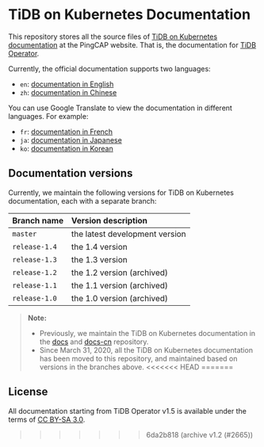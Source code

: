 # TiDB on Kubernetes Documentation

This repository stores all the source files of [TiDB on Kubernetes documentation](https://docs.pingcap.com/tidb-in-kubernetes/stable/) at the PingCAP website. That is, the documentation for [TiDB Operator](https://github.com/pingcap/tidb-operator).

Currently, the official documentation supports two languages:

- `en`: [documentation in English](https://docs.pingcap.com/tidb-in-kubernetes/stable)
- `zh`: [documentation in Chinese](https://docs.pingcap.com/zh/tidb-in-kubernetes/stable)

You can use Google Translate to view the documentation in different languages. For example:

- `fr`: [documentation in French](https://translate.google.com/translate?hl=en&sl=en&tl=fr&u=https%3A%2F%2Fgithub.com%2Fpingcap%2Fdocs-tidb-operator%2Fblob%2Fmaster%2Fen%2FTOC.md)
- `ja`: [documentation in Japanese](https://translate.google.com/translate?hl=en&sl=en&tl=ja&u=https://github.com/pingcap/docs-tidb-operator/blob/master/en/TOC.md)
- `ko`: [documentation in Korean](https://translate.google.com/translate?hl=en&sl=en&tl=ko&u=https%3A%2F%2Fgithub.com%2Fpingcap%2Fdocs-tidb-operator%2Fblob%2Fmaster%2Fen%2FTOC.md)

## Documentation versions

Currently, we maintain the following versions for TiDB on Kubernetes documentation, each with a separate branch:

| Branch name | Version description |
| :--- | :-- |
| `master` | the latest development version |
| `release-1.4` | the 1.4 version |
| `release-1.3` | the 1.3 version |
| `release-1.2` | the 1.2 version (archived) |
| `release-1.1` | the 1.1 version (archived) |
| `release-1.0` | the 1.0 version (archived) |

> **Note:**
>
> - Previously, we maintain the TiDB on Kubernetes documentation in the [docs](https://github.com/pingcap/docs) and [docs-cn](https://github.com/pingcap/docs-cn) repository.
> - Since March 31, 2020, all the TiDB on Kubernetes documentation has been moved to this repository, and maintained based on versions in the branches above.
<<<<<<< HEAD
=======

## License

All documentation starting from TiDB Operator v1.5 is available under the terms of [CC BY-SA 3.0](https://creativecommons.org/licenses/by-sa/3.0/).
>>>>>>> 6da2b818 (archive v1.2 (#2665))
